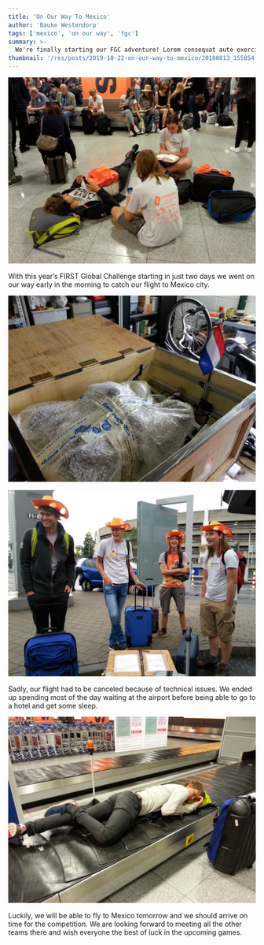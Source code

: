 ```yaml
---
title: 'On Our Way To Mexico'
author: 'Bauke Westendorp'
tags: ['mexico', 'on our way', 'fgc']
summary: >-
  We're finally starting our FGC adventure! Lorem consequat aute exercitation dolor excepteur. Enim enim eu dolore exercitation officia exercitation consectetur consectetur in reprehenderit irure et commodo nisi. Excepteur amet in aliquip culpa non amet. In aliqua velit tempor minim enim quis.
thumbnail: '/res/posts/2019-10-22-on-our-way-to-mexico/20180813_155854.jpg'
---
```


![airport-image-1]

With this year’s FIRST Global Challenge starting in just two days we went on our way early in the morning to catch our flight to Mexico city.

![crate]

![luggage]

Sadly, our flight had to be canceled because of technical issues. We ended up spending most of the day waiting at the airport before being able to go to a hotel and get some sleep.

![airport-image-2]

Luckily, we will be able to fly to Mexico tomorrow and we should arrive on time for the competition. We are looking forward to meeting all the other teams there and wish everyone the best of luck in the upcoming games.

[airport-image-1]: /res/posts/2019-10-22-on-our-way-to-mexico/20180813_142351.jpg
[crate]: /res/posts/2019-10-22-on-our-way-to-mexico/20180812_173153.jpg
[luggage]: /res/posts/2019-10-22-on-our-way-to-mexico/20180813_071814.jpg
[airport-image-2]: /res/posts/2019-10-22-on-our-way-to-mexico/20180813_155854.jpg
